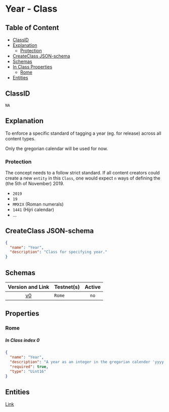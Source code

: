 Year - Class
============

Table of Content
----------------
<!-- TOC START min:1 max:3 link:true asterisk:false update:true -->
  - [ClassID](#classid)
  - [Explanation](#explanation)
    - [Protection](#protection)
  - [CreateClass JSON-schema](#createclass-json-schema)
  - [Schemas](#schemas)
  - [In Class Properties](#in-class-properties)
    - [Rome](#rome)
  - [Entities](#entities)
<!-- TOC END -->

## ClassID
`NA`

## Explanation
To enforce a specific standard of tagging a year (eg. for release) across all content types.

Only the gregorian calendar will be used for now.

### Protection

The concept needs to a follow strict standard. If all content creators could create a new `entity` in this `Class`, one would expect `n` ways of defining the (the 5th of November) 2019.
- `2019`
- `19`
- `MMXIX` (Roman numerals)
- `1441` (Hijri calendar)
- ...


## CreateClass JSON-schema
```json
{
  "name": "Year",
  "description": "Class for specifying year."
}
```

## Schemas

|Version and Link                                           |   Testnet(s)     |Active|
|:---------------------------------------------------------:|------------------|:----:|
| [v0](../../schemas/general/year0.json)                    | `Rome`           | `no` |

## Properties
### Rome
##### In Class index 0
```json
{
  "name": "Year",
  "description": "A year as an integer in the gregorian calender 'yyyy' (dd.mm.yyyy)",
  "required": true,
  "type": "Uint16"
}
```

## Entities

[Link](../../entities/general/year.md)
